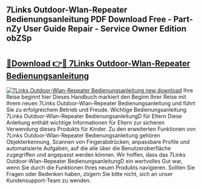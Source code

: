 ## 7Links Outdoor-Wlan-Repeater Bedienungsanleitung PDF Download Free - Part-nZy User Guide Repair - Service Owner Edition obZSp

# <h2><a href="http://df5t0l3.blite.top/?on=7Links+Outdoor-Wlan-Repeater+Bedienungsanleitung">🔗Download 👉🔴 7Links Outdoor-Wlan-Repeater Bedienungsanleitung</a></h2>

[![7Links Outdoor-Wlan-Repeater Bedienungsanleitung new download](https://i.imgur.com/lujVjoI.png)](http://df5t0l3.blite.top/?on=7Links+Outdoor-Wlan-Repeater+Bedienungsanleitung)
Ihre Reise beginnt hier Dieses Handbuch markiert den Beginn Ihrer Reise mit Ihrem neuen 7Links Outdoor-Wlan-Repeater Bedienungsanleitung und führt Sie zu erfolgreichem Betrieb und Freude. Wichtige Bedienungsanleitung 7Links Outdoor-Wlan-Repeater BedienungsanleitungD für Eltern Diese Anleitung enthält wichtige Informationen für Eltern zur sicheren Verwendung dieses Produkts für Kinder. Zu den erweiterten Funktionen von 7Links Outdoor-Wlan-Repeater Bedienungsanleitung gehören Objekterkennung, Scannen von Fingerabdrücken, anpassbare Profile und automatisierte Aufgaben, auf die alle über die Benutzeroberfläche zugegriffen und angepasst werden können. Wir hoffen, dass das 7Links Outdoor-Wlan-Repeater BedienungsanleitungD ein wertvolles Gut war, wenn Sie durch die Funktionen Ihres neuen Produkts navigieren. Sollten Sie Fragen oder Bedenken haben, zögern Sie bitte nicht, sich an unser Kundensupport-Team zu wenden.
